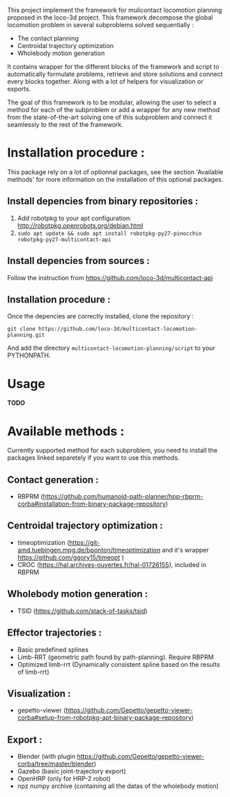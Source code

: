 This project implement the framework for mulicontact locomotion planning proposed in the loco-3d project. 
This framework decompose the global locomotion problem in several subproblems solved sequentially : 

* The contact planning
* Centroidal trajectory optimization
* Wholebody motion generation

It contains wrapper for the different blocks of the framework and script to automatically formulate problems, retrieve and store solutions and connect every blocks together. 
Along with a lot of helpers for visualization or exports. 

The goal of this framework is to be modular, allowing the user to select a method for each of the subproblem or add a wrapper for any new method from the state-of-the-art solving one of this subproblem and connect it seamlessly to the rest of the framework. 

# Installation procedure :

This package rely on a lot of optionnal packages, see the section 'Available methods' for more information on the installation of this optional packages.

## Install depencies from binary repositories :

1. Add robotpkg to your apt configuration: http://robotpkg.openrobots.org/debian.html
2. `sudo apt update && sudo apt install robotpkg-py27-pinocchio robotpkg-py27-multicontact-api`

## Install depencies from sources : 

Follow the instruction from https://github.com/loco-3d/multicontact-api

## Installation procedure : 
Once the depencies are correctly installed, clone the repository :
``` 
git clone https://github.com/loco-3d/multicontact-locomotion-planning.git
``` 
And add the directory `multicontact-locomotion-planning/script`  to your PYTHONPATH.

# Usage

**TODO**

# Available methods :

Currently supported method for each subproblem, you need to install the packages linked separetely if you want to use this methods.

## Contact generation : 

* RBPRM (https://github.com/humanoid-path-planner/hpp-rbprm-corba#installation-from-binary-package-repository)

## Centroidal trajectory optimization : 

* timeoptimization (https://git-amd.tuebingen.mpg.de/bponton/timeoptimization and it's wrapper https://github.com/ggory15/timeopt )
* CROC (https://hal.archives-ouvertes.fr/hal-01726155), included in RBPRM

## Wholebody motion generation :

* TSID (https://github.com/stack-of-tasks/tsid)

## Effector trajectories :

* Basic predefined splines
* Limb-RRT (geometric path found by path-planning). Require RBPRM 
* Optimized limb-rrt (Dynamically consistent spline based on the results of limb-rrt)

## Visualization : 

* gepetto-viewer (https://github.com/Gepetto/gepetto-viewer-corba#setup-from-robotpkg-apt-binary-package-repository)

## Export : 

* Blender (with plugin https://github.com/Gepetto/gepetto-viewer-corba/tree/master/blender)
* Gazebo (basic joint-trajectory export)
* OpenHRP (only for HRP-2 robot)
* npz numpy archive (containing all the datas of the wholebody motion)
